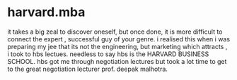 # harvard.mba
it takes a big zeal to discover oneself, but once done, it is more difficult to connect the expert , successful guy of your genre.
i realised this when i was preparing my jee that its not the engineering, but marketing which attracts , i took to hbs lectues.
needless to say hbs is the HARVARD BUSINESS SCHOOL.
hbs got me through negotiation lectures but took a lot time to get to the great negotiation lecturer prof. deepak malhotra.

